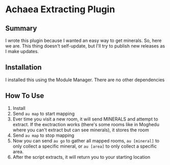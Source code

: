 # Achaea Extracting Plugin

## Summary

I wrote this plugin because I wanted an easy way to get minerals. So, here we are. This thing doesn't self-update, but I'll try to publish new releases as I make updates.

## Installation

I installed this using the Module Manager. There are no other dependencies

## How To Use

1. Install
1. Send `au map` to start mapping
1. Ever time you visit a new room, it will send MINERALS and attempt to extract. If the exctraction works (there's some rooms like in Moghedu where you can't extract but can see minerals), it stores the room
1. Send `au map` to stop mapping
1. Now you can send `au go` to gather all mapped rooms, `au [mineral]` to only collect a specific mineral, or `au [area]` to only collect a specific area.
1. After the script extracts, it will return you to your starting location
